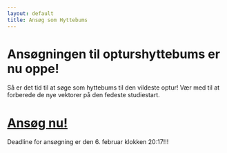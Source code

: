 ```yaml
---
layout: default
title: Ansøg som Hyttebums
---
```

<h1>Ansøgningen til opturshyttebums er nu oppe!</h1>

<p>Så er det tid til at søge som hyttebums til den vildeste optur! Vær med til at forberede de nye vektorer på den fedeste studiestart.</p>

<h1><a href="https://goo.gl/forms/3PtMrAIrtyizOGIx2">Ansøg nu!</a></h1>

<p>Deadline for ansøgning er den 6. februar klokken 20:17!!!</p>
